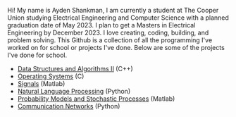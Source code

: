 Hi! My name is Ayden Shankman, I am currently a student at The Cooper Union studying Electrical Engineering and Computer Science with a planned graduation date of May 2023. I plan to get a Masters in Electrical Engineering by December 2023. I love creating, coding, building, and problem solving. This Github is a collection of all the programming I've worked on for school or projects I've done. Below are some of the projects I've done for school.

* [Data Structures and Algorithms II](https://github.com/Shankface/DSA2) (C++)
* [Operating Systems](https://github.com/Shankface/OperatingSystems) (C)
* [Signals](https://github.com/gkgkgkgk/ECE211) (Matlab)
* [Natural Language Processing](https://github.com/gkgkgkgk/ECE467-NLP) (Python)
* [Probability Models and Stochastic Processes](https://github.com/gkgkgkgk/ECE302-ProbModels) (Matlab)
* [Communication Networks](https://github.com/Shankface/CommNets) (Python)

